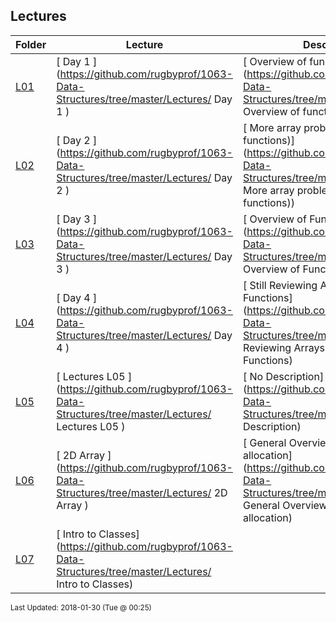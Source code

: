 ## Lectures
| Folder | Lecture | Description|
 | ------------|------------|------------|
 | [L01](https://github.com/rugbyprof/1063-Data-Structures/tree/master/Lectures/L01) | [ Day 1 ](https://github.com/rugbyprof/1063-Data-Structures/tree/master/Lectures/ Day 1 ) | [ Overview of functions and arrays](https://github.com/rugbyprof/1063-Data-Structures/tree/master/Lectures/ Overview of functions and arrays) |
 | [L02](https://github.com/rugbyprof/1063-Data-Structures/tree/master/Lectures/L02) | [ Day 2 ](https://github.com/rugbyprof/1063-Data-Structures/tree/master/Lectures/ Day 2 ) | [ More array problems (and functions)](https://github.com/rugbyprof/1063-Data-Structures/tree/master/Lectures/ More array problems (and functions)) |
 | [L03](https://github.com/rugbyprof/1063-Data-Structures/tree/master/Lectures/L03) | [ Day 3 ](https://github.com/rugbyprof/1063-Data-Structures/tree/master/Lectures/ Day 3 ) | [ Overview of Functions and Arrays](https://github.com/rugbyprof/1063-Data-Structures/tree/master/Lectures/ Overview of Functions and Arrays) |
 | [L04](https://github.com/rugbyprof/1063-Data-Structures/tree/master/Lectures/L04) | [ Day 4 ](https://github.com/rugbyprof/1063-Data-Structures/tree/master/Lectures/ Day 4 ) | [ Still Reviewing Arrays, Structs, and Functions](https://github.com/rugbyprof/1063-Data-Structures/tree/master/Lectures/ Still Reviewing Arrays, Structs, and Functions) |
 | [L05](https://github.com/rugbyprof/1063-Data-Structures/tree/master/Lectures/L05) | [ Lectures L05 ](https://github.com/rugbyprof/1063-Data-Structures/tree/master/Lectures/ Lectures L05 ) | [ No Description](https://github.com/rugbyprof/1063-Data-Structures/tree/master/Lectures/ No Description) |
 | [L06](https://github.com/rugbyprof/1063-Data-Structures/tree/master/Lectures/L06) | [ 2D Array ](https://github.com/rugbyprof/1063-Data-Structures/tree/master/Lectures/ 2D Array ) | [ General Overview + dynamic array allocation](https://github.com/rugbyprof/1063-Data-Structures/tree/master/Lectures/ General Overview + dynamic array allocation) | [L06](https://github.com/rugbyprof/1063-Data-Structures/tree/master/Lectures/L06) | [ Single Dimensional](https://github.com/rugbyprof/1063-Data-Structures/tree/master/Lectures/ Single Dimensional) | [L06](https://github.com/rugbyprof/1063-Data-Structures/tree/master/Lectures/L06) | [ 2 Dimensional](https://github.com/rugbyprof/1063-Data-Structures/tree/master/Lectures/ 2 Dimensional) |
 | [L07](https://github.com/rugbyprof/1063-Data-Structures/tree/master/Lectures/L07) | [ Intro to Classes](https://github.com/rugbyprof/1063-Data-Structures/tree/master/Lectures/ Intro to Classes) |

<sup>Last Updated: 2018-01-30 (Tue @ 00:25)</sup>